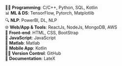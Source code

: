<!--
- 👋 Hi, I’m @Narendra-027
- 👀 I’m interested in ...Web and App development and Machine learning
- 🌱 I’m currently learning ...Kotlin,C++,Matlab,Python
- 💞️ I’m looking to collaborate on ...App development
- 📫 How to reach me ...narendra.1@iitj.ac.in
--->
👨‍💻 **Programming**: C/C++, Python, SQL, Kotlin  
📊 **ML & DS**: TensorFlow, Pytorch, Matplotlib  
🔍 **NLP**: PowerBI, DL, NLP  
🌐 **Web/App & Tools**: ReactJs, NodeJs, MongoDB, AWS  
🎨 **Front-end**: HTML, CSS, BootStrap  
🚀 **JavaScript**: JavaScript  
🧠 **Matlab**: Matlab  
📱 **Mobile App**: Kotlin  
👨‍💼 **Version Control**: GitHub  
📄 **Documentation**: LateX
<!---
Narendra-027/Narendra-027 is a ✨ special ✨ repository because its `README.md` (this file) appears on your GitHub profile.
You can click the Preview link to take a look at your changes.
--->
